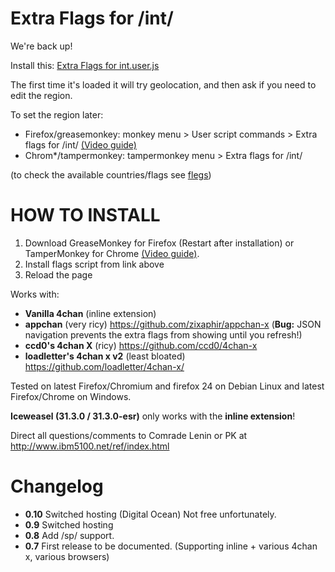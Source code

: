 Extra Flags for /int/
==========

We're back up! 

Install this: [Extra Flags for int.user.js](https://github.com/flaghunters/Extra-Flags-for-int-/raw/master/Extra%20Flags%20for%20int.user.js)

The first time it's loaded it will try geolocation, and then ask if you need to edit the region.

To set the region later:
 - Firefox/greasemonkey: monkey menu > User script commands > Extra flags for /int/ [(Video guide)](http://a.pomf.se/jlzfak.webm)
 - Chrom*/tampermonkey: tampermonkey menu > Extra flags for /int/

(to check the available countries/flags see [flegs](https://github.com/flaghunters/Extra-Flags-for-int-/tree/master/flegs))

HOW TO INSTALL
==========

1. Download GreaseMonkey for Firefox (Restart after installation)  or TamperMonkey for Chrome [(Video guide)](http://a.pomf.se/zhgtso.webm).
2. Install flags script from link above
3. Reload the page

Works with:
 - **Vanilla 4chan** (inline extension)
 - **appchan** (very ricy) https://github.com/zixaphir/appchan-x (**Bug:** JSON navigation prevents the extra flags from showing until you refresh!)
 - **ccd0's 4chan X** (ricy) https://github.com/ccd0/4chan-x
 - **loadletter's 4chan x v2** (least bloated) https://github.com/loadletter/4chan-x/

Tested on latest Firefox/Chromium and firefox 24 on Debian Linux and latest Firefox/Chrome on Windows.

**Iceweasel (31.3.0 / 31.3.0-esr)** only works with the **inline extension**!

Direct all questions/comments to Comrade Lenin or PK at http://www.ibm5100.net/ref/index.html

Changelog
==========

 - **0.10** Switched hosting (Digital Ocean) Not free unfortunately.
 - **0.9** Switched hosting
 - **0.8** Add /sp/ support.
 - **0.7** First release to be documented. (Supporting inline + various 4chan x, various browsers)
 
